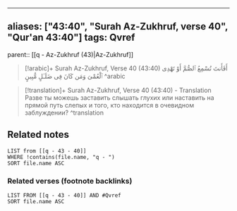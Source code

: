 
---
aliases: ["43:40", "Surah Az-Zukhruf, verse 40", "Qur'an 43:40"]
tags: Qvref
---

parent:: [[q - Az-Zukhruf (43)|Az-Zukhruf]]

> [!arabic]+ Surah Az-Zukhruf, Verse 40 (43:40)
> <span class="quran-arabic">أَفَأَنتَ تُسْمِعُ ٱلصُّمَّ أَوْ تَهْدِى ٱلْعُمْىَ وَمَن كَانَ فِى ضَلَـٰلٍ مُّبِينٍ</span>
^arabic

> [!translation]+ Surah Az-Zukhruf, Verse 40 (43:40) - Translation
> Разве ты можешь заставить слышать глухих или наставить на прямой путь слепых и того, кто находится в очевидном заблуждении?
^translation



## Related notes
```dataview
LIST from [[q - 43 - 40]]
WHERE !contains(file.name, "q - ")
SORT file.name ASC
```

### Related verses (footnote backlinks)
```dataview
LIST FROM [[q - 43 - 40]] AND #Qvref
SORT file.name ASC
```

